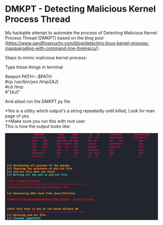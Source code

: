# DMKPT - Detecting Malicious Kernel Process Thread

My hackable attempt to automate the process of Detecting Malicious Kernel Process Thread (DMKPT) based on the blog post (https://www.sandflysecurity.com/blog/detecting-linux-kernel-process-masquerading-with-command-line-forensics/).

Steps to mimic malicious kernel process:

Type these things in terminal 

#export PATH=.:$PATH<br />
#cp /usr/bin/yes /tmp/[AJ]<br />
#cd /tmp<br />
#"[AJ]"<br />

And atlast run the DMKPT.py file

*Yes is a utility which output's a string repeatedly until killed, Look for man page of yes.<br />
**Make sure you run this with root user<br />
This is how the output looks like:

![Screenshot of the output](https://github.com/AkiJos/DMKPT/blob/master/DMKPT.png)
